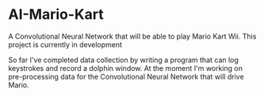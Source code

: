 # AI-Mario-Kart
A Convolutional Neural Network that will be able to play Mario Kart Wii. This project is currently in development

So far I've completed data collection by writing a program that can log keystrokes and record a dolphin window. At the moment I'm working on pre-processing data for the Convolutional Neural Network that will drive Mario.

